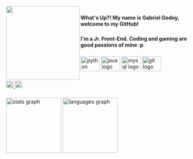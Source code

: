 

<img align="left" height="200" src="https://i.imgur.com/uhvwGwF.png"  />

###
<h4 align="left">What's Up?! My name is Gabriel Godoy, welcome to my GitHub!</h4>

###
<h4 align="left">I'm a Jr. Front-End. Coding and gaming are good passions of mine :p </h4>

###
<div align="left">
  <img src="https://cdn.jsdelivr.net/gh/devicons/devicon/icons/html/html-original.svg" height="40" width="52" alt="python logo"  />
  <img src="https://cdn.jsdelivr.net/gh/devicons/devicon/icons/css/css-original.svg" height="40" width="52" alt="java logo"  />
  <img src="https://cdn.jsdelivr.net/gh/devicons/devicon/icons/javascript/javascript-original.svg" height="40" width="52" alt="mysql logo"  />
  <img src="https://cdn.jsdelivr.net/gh/devicons/devicon/icons/git/git-original.svg" height="40" width="52" alt="git logo"  />
</div>

###
<div align="left">
  <a href="https://www.linkedin.com/in/gabecgodoy/" target="_blank">
    <img src="https://img.shields.io/static/v1?message=LinkedIn&logo=linkedin&label=&color=0077B5&logoColor=white&labelColor=&style=for-the-badge" height="20" alt="linkedin logo"  />
  </a>
  <a href="https://gabegodoy.github.io/portfolio/" target="_blank">
    <img src="https://img.shields.io/static/v1?message=Portfolio&label=&color=E4405F&logoColor=white&labelColor=&style=for-the-badge" height="20" alt="portfolio logo"  />
  </a>
</div>

###
<div align="left">
  <img src="https://github-readme-stats.vercel.app/api?hide_title=false&hide_rank=false&show_icons=true&include_all_commits=true&count_private=true&disable_animations=false&theme=dracula&locale=pt-br&hide_border=false&username=gabegodoy" height="150" alt="stats graph"  />
  <img src="https://github-readme-stats.vercel.app/api/top-langs?locale=pt-br&hide_title=false&layout=compact&card_width=320&langs_count=5&theme=dracula&hide_border=false&username=gabegodoy" height="150" alt="languages graph"  />
</div>

###